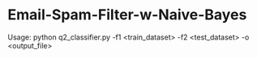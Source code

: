# Email-Spam-Filter-w-Naive-Bayes
Usage: python q2_classifier.py -f1 <train_dataset> -f2 <test_dataset> -o <output_file>


